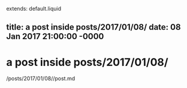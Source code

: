 extends: default.liquid

title: a post inside posts/2017/01/08/
date: 08 Jan 2017 21:00:00 -0000
---

# a post inside posts/2017/01/08/

/posts/2017/01/08//post.md
